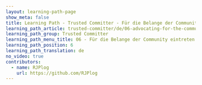 ```yaml
---
layout: learning-path-page
show_meta: false
title: Learning Path - Trusted Committer - Für die Belange der Community eintreten
learning_path_article: trusted-committer/de/06-advocating-for-the-communitys-needs.asciidoc
learning_path_group: Trusted Committer
learning_path_menu_title: 06 - Für die Belange der Community eintreten
learning_path_position: 6
learning_path_translation: de
no_video: true
contributors:
  - name: RJPlog
    url: https://github.com/RJPlog
---
```

<!--- This file autogenerated from https://github.com/InnerSourceCommons/InnerSourceLearningPath/blob/master/scripts/generate_learning_path_markdown.js -->